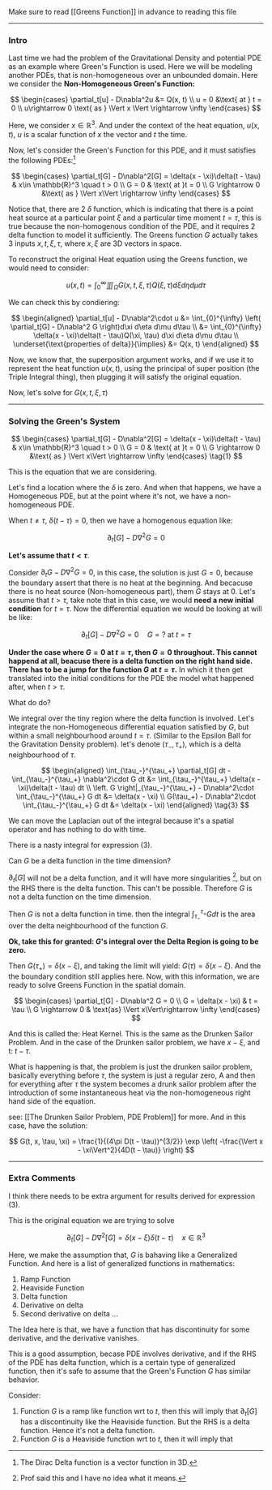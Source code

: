 Make sure to read [[Greens Function]] in advance to reading this file 

---
### **Intro**

Last time we had the problem of the Gravitational Density and potential PDE as an example where Green's Function is used. Here we will be modeling another PDEs, that is non-homogeneous over an unbounded domain. Here we consider the **Non-Homogeneous Green's Function:**

$$
\begin{cases}
    \partial_t[u] - D\nabla^2u &= Q(x, t)
    \\
    u = 0 &\text{ at } t = 0
    \\
    u\rightarrow 0 \text{ as } \Vert x \Vert \rightarrow \infty
\end{cases}
$$
 
Here, we consider $x\in \mathbb{R}^3$. And under the context of the heat equation, $u(x,t)$, $u$ is a scalar function of $x$ the vector and $t$ the time. 

Now, let's consider the Green's Function for this PDE, and it must satisfies the following PDEs:[^1] 

$$
\begin{cases}
    \partial_t[G] - D\nabla^2[G] = \delta(x - \xi)\delta(t - \tau) & x\in \mathbb{R}^3 \quad t > 0
    \\
    G = 0 & \text{ at }t = 0
    \\
    G \rightarrow 0 &\text{ as } \Vert x\Vert \rightarrow \infty
\end{cases}
$$

Notice that, there are 2 $\delta$ function, which is indicating that there is a point heat source at a particular point $\xi$ and a particular time moment $t = \tau$, this is true because the non-homogenous condition of the PDE, and it requires 2 delta function to model it sufficiently.  The Greens function $G$ actually takes 3 inputs $x, t, \xi, \tau$, where $x, \xi$ are 3D vectors in space. 

To reconstruct the original Heat equation using the Greens function, we would need to consider: 

$$
u(x, t) = \int_{0}^{\infty} 
    \iiint_{\Omega}
        G(x, t, \xi, \tau)Q(\xi, \tau)d\xi d\eta d\mu 
d\tau
$$

We can check this by condiering: 

$$
\begin{aligned}
    \partial_t[u] - D\nabla^2\cdot u &= \int_{0}^{\infty} 
        \left(
            \partial_t[G] - D\nabla^2 G
        \right)d\xi d\eta d\mu
    d\tau
    \\
    &= \int_{0}^{\infty} 
        \delta(x - \xi)\delta(t - \tau)Q(\xi, \tau)
        d\xi d\eta d\mu
    d\tau
    \\
    \underset{\text{properties of delta}}{\implies}
    &= Q(x, t)
\end{aligned}
$$

Now, we know that, the superposition argument works, and if we use it to represent the heat function $u(x, t)$, using the principal of super position (the Triple Integral thing), then plugging it will satisfy the original equation. 

Now, let's solve for $G(x, t, \xi, \tau)$ 


---
### **Solving the Green's System**


$$
\begin{cases}
    \partial_t[G] - D\nabla^2[G] = \delta(x - \xi)\delta(t - \tau) & x\in \mathbb{R}^3 \quad t > 0
    \\
    G = 0 & \text{ at }t = 0
    \\
    G \rightarrow 0 &\text{ as } \Vert x\Vert \rightarrow \infty
\end{cases}
\tag{1}
$$

This is the equation that we are considering. 

Let's find a location where the $\delta$ is zero. And when that happens, we have a Homogeneous PDE, but at the point where it's not, we have a non-homogeneous PDE. 

When $t\ne \tau$, $\delta(t - \tau) = 0$, then we have a homogenous equation like: 

$$
\partial_t[G] - D\nabla^2G = 0
\tag{2}
$$

**Let's assume that $t < \tau$**. 

Consider $\partial_tG - D\nabla^2G = 0$, in this case, the solution is just $G = 0$, because the boundary assert that there is no heat at the beginning. And becacuse there is no heat source (Non-homogeneous part), them $G$ stays at $0$. Let's assume that $t > \tau$, take note that in this case, we would **need a new initial condition** for $t = \tau$. Now the differential equation we would be looking at will be like: 

$$
\partial_t[G] - D\nabla^2 G = 0 \quad G = ? \text{ at } t= \tau
$$

**Under the case where $G = 0$ at $t = \tau$, then $G = 0$ throughout. This cannot happend at all, beacuse there is a delta function on the right hand side. There has to be a jump for the function $G$ at $t = \tau$.** In which it then get translated into the initial conditions for the PDE the model what happened after, when $t > \tau$. 

What do do? 

We integral over the tiny region where the delta function is involved. Let's integrate the non-Homogeneous differential equation satisfied by $G$, but within a small neighbourhood around $t = \tau$. (Similar to the Epsilon Ball for the Gravitation Density problem). let's denote $(\tau_-, \tau_+)$, which is a delta neighbourhood of $\tau$. 

$$
\begin{aligned}
    \int_{\tau_-}^{\tau_+} 
        \partial_t[G]
    dt - \int_{\tau_-}^{\tau_+} 
        \nabla^2\cdot G
    dt &= \int_{\tau_-}^{\tau_+} 
        \delta(x - \xi)\delta(t - \tau)
    dt
    \\
    \left.
        G
    \right|_{\tau_-}^{\tau_+} - 
    D\nabla^2\cdot \int_{\tau_-}^{\tau_+}
        G
    dt &= \delta(x - \xi)
    \\
    G(\tau_+) -
    D\nabla^2\cdot \int_{\tau_-}^{\tau_+} 
        G
    dt &= \delta(x - \xi)
\end{aligned}
\tag{3}
$$

We can move the Laplacian out of the integral because it's a spatial operator and has nothing to do with time. 

There is a nasty integral for expression (3).

Can $G$ be a delta function in the time dimension? 

$\partial_t[G]$ will not be a delta function, and it will have more singularities [^2], but on the RHS there is the delta function. This can't be possible. Therefore $G$ is not a delta function on the time dimension. 

Then $G$ is not a delta function in time. then the integral $\int_{\tau_-}^{\tau_+}Gdt$ is the area over the delta neighbourhood of the function $G$. 

**Ok, take this for granted: $G$'s integral over the Delta Region is going to be zero.**

Then $G(\tau_+) = \delta(x - \xi)$, and taking the limit will yield: $G(\tau) = \delta(x - \xi)$. And the the boundary condition still applies here. Now, with this information, we are ready to solve Greens Function in the spatial domain. 

$$
\begin{cases}
    \partial_t[G] - D\nabla^2 G = 0
    \\
    G = \delta(x - \xi) & t = \tau
    \\
    G \rightarrow 0  & \text{as} \Vert x\Vert\rightarrow \infty
\end{cases}
$$

And this is called the: Heat Kernel. This is the same as the Drunken Sailor Problem. And in the case of the Drunken sailor problem, we have $x - \xi$, and t: $t - \tau$. 

What is happening is that, the problem is just the drunken sailor problem, basically everything before $\tau$, the system is just a regular zero, A and then for everything after $\tau$ the system becomes a drunk sailor problem after the introduction of some instantaneous heat via the non-homogeneous right hand side of the equation. 

see: [[The Drunken Sailor Problem, PDE Problem]] for more. And in this case, have the solution: 

$$
G(t, x, \tau, \xi) = \frac{1}{(4\pi D(t - \tau))^{3/2}} \exp \left(
    -\frac{\Vert x - \xi\Vert^2}{4D(t - \tau)}
\right)
$$


---
### **Extra Comments**

I think there needs to be extra argument for results derived for expression (3). 

This is the original equation we are trying to solve

$$
\partial_t[G] - D\nabla^2[G] = \delta(x - \xi)\delta(t - \tau) \quad x\in \mathbb{R}^3
$$

Here, we make the assumption that, $G$ is bahaving like a Generalized Function. And here is a list of generalized functions in mathematics: 

1. Ramp Function 
2. Heaviside Function 
3. Delta function 
4. Derivative on delta
5. Second derivative on delta ... 

The Idea here is that, we have a function that has discontinuity for some derivative, and the derivative vanishes. 

This is a good assumption, becase PDE involves derivative, and if the RHS of the PDE has delta function, which is a certain type of generalized function, then it's safe to assume that the Green's Function $G$ has similar behavior. 

Consider: 

1. Function $G$ is a ramp like function wrt to $t$, then this will imply that $\partial_t[G]$ has a discontinuity like the Heaviside function. But the RHS is a delta function. Hence it's not a delta function. 
2. Function $G$ is a Heaviside function wrt to $t$, then it will imply that 



[^1]: The Dirac Delta function is a vector function in 3D. 
[^2]: Prof said this and I have no idea what it means. 